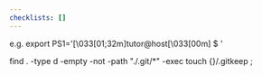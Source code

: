 ```yaml
---
checklists: []
---
```


e.g. export PS1='\[\033[01;32m\]tutor@host\[\033[00m\] $ '

find . -type d -empty -not -path "./.git/\*" -exec touch {}/.gitkeep \;
